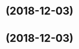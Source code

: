 <a name=""></a>
# [](https://github.com/tuntuntutu/tuntuntutu-tools/compare/v1.0.1...v) (2018-12-03)



<a name=""></a>
# [](https://github.com/tuntuntutu/tuntuntutu-tools/compare/v1.0.1...v) (2018-12-03)



